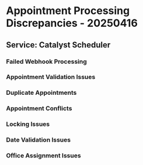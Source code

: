 # Appointment Processing Discrepancies - 20250416

## Service: Catalyst Scheduler

### Failed Webhook Processing


### Appointment Validation Issues


### Duplicate Appointments


### Appointment Conflicts


### Locking Issues


### Date Validation Issues


### Office Assignment Issues

